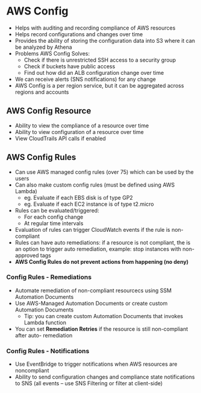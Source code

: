 # AWS Config

- Helps with auditing and recording compliance of AWS resources
- Helps record configurations and changes over time
- Provides the ability of storing the configuration data into S3 where it can be analyzed by Athena
- Problems AWS Config Solves:
    - Check if there is unrestricted SSH access to a security group
    - Check if buckets have public access
    - Find out how did an ALB configuration change over time
- We can receive alerts (SNS notifications) for any change
- AWS Config is a per region service, but it can be aggregated across regions and accounts

## AWS Config Resource

- Ability to view the compliance of a resource over time
- Ability to view configuration of a resource over time
- View CloudTrails API calls if enabled

## AWS Config Rules

- Can use AWS managed config rules (over 75) which can be used by the users
- Can also make custom config rules (must be defined using AWS Lambda)
    - eg. Evaluate if each EBS disk is of type GP2
    - eg. Evaluate if each EC2 instance is of type t2.micro
- Rules can be evaluated/triggered:
    - For each config change
    - At regular time intervals
- Evaluation of rules can trigger CloudWatch events if the rule is non-compliant
- Rules can have auto remediations: if a resource is not compliant, the is an option to trigger auto remediation, example: stop instances with non-approved tags
- **AWS Config Rules do not prevent actions from happening (no deny)**

### Config Rules - Remediations

- Automate remediation of non-compliant resourcecs using SSM Automation Documents
- Use AWS-Managed Automation Documents or create custom Automation Documents
    - Tip: you can create custom Automation Documents that invokes Lambda function
- You can set **Remediation Retries** if the resource is still non-compliant after auto- remediation

### Config Rules - Notifications

- Use EventBridge to trigger notifications when AWS resources are noncompliant
- Ability to send configuration changes and compliance state notifications to SNS (all events – use SNS Filtering or filter at client-side)

